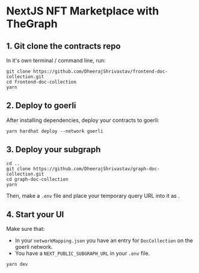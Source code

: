 # NextJS NFT Marketplace with TheGraph


## 1. Git clone the contracts repo

In it's own terminal / command line, run: 

```
git clone https://github.com/DheerajShrivastav/frontend-doc-collection.git
cd frontend-doc-collection
yarn
```

## 2. Deploy to goerli 

After installing dependencies, deploy your contracts to goerli:

```
yarn hardhat deploy --network goerli
```

## 3. Deploy your subgraph

```
cd ..
git clone https://github.com/DheerajShrivastav/graph-doc-collection.git
cd graph-doc-collection
yarn
```


Then, make a `.env` file and place your temporary query URL into it as .


## 4. Start your UI

Make sure that:
- In your `networkMapping.json` you have an entry for `DocCollection` on the goerli network. 
- You have a `NEXT_PUBLIC_SUBGRAPH_URL` in your `.env` file. 

```
yarn dev
```

